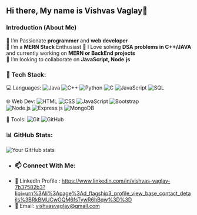 ## Hi there, My name is Vishvas Vaglay👋

<!--
**Vishvas0419/Vishvas0419** is a ✨ _special_ ✨ repository because its `README.md` (this file) appears on your GitHub profile.

Here are some ideas to get you started:

- 🔭 I’m currently working on ...
- 🌱 I’m currently learning ...
- 👯 I’m looking to collaborate on ...
- 🤔 I’m looking for help with ...
- 💬 Ask me about ...
- 📫 How to reach me: ...
- 😄 Pronouns: ...
- ⚡ Fun fact: ...
-->  

### Introduction (About Me)
🔹 I’m Passionate **programmer** and **web developer**  
🔹 I’m a **MERN Stack** Enthusiast
🔹 I Love solving **DSA problems in C++/JAVA** and currently working on **MERN or BackEnd projects**  
🔹 I’m looking to collaborate on **JavaScript, Node.js**

### 🚀 Tech Stack:
💻 Languages: 
![Java](https://img.shields.io/badge/Java-%23ED8B00.svg?style=for-the-badge&logo=openjdk&logoColor=white)
![C++](https://img.shields.io/badge/C++-blue?style=flat&logo=c%2B%2B)
![Python](https://img.shields.io/badge/Python-3670A0?style=for-the-badge&logo=python&logoColor=ffdd54)
![C](https://img.shields.io/badge/C-00599C?style=for-the-badge&logo=c&logoColor=white)
![JavaScript](https://img.shields.io/badge/JavaScript-yellow?style=flat&logo=javascript)
![SQL](https://img.shields.io/badge/SQL-blue?style=flat&logo=sqlite)
  
🌐 Web Dev: ![HTML](https://img.shields.io/badge/HTML5-orange?style=flat&logo=html5)
![CSS](https://img.shields.io/badge/CSS3-blue?style=flat&logo=css3) 
![JavaScript](https://img.shields.io/badge/JavaScript-yellow?style=flat&logo=javascript)
![Bootstrap](https://img.shields.io/badge/Bootstrap-purple?style=flat&logo=bootstrap)  
![Node.js](https://img.shields.io/badge/Node.js-43853D?style=for-the-badge&logo=node.js&logoColor=white)
![Express.js](https://img.shields.io/badge/Express.js-%23404d59.svg?style=for-the-badge&logo=express&logoColor=%2361DAFB)
![MongoDB](https://img.shields.io/badge/MongoDB-%234ea94b.svg?style=for-the-badge&logo=mongodb&logoColor=white)


🔧 Tools: ![Git](https://img.shields.io/badge/Git-red?style=flat&logo=git) ![GitHub](https://img.shields.io/badge/GitHub-black?style=flat&logo=github)  

### 📊 GitHub Stats:
<!--![GitHub Streak](https://github-readme-streak-stats.herokuapp.com/?user=Vishvas0419&theme=dark&hide_border=true)-->
![Your GitHub stats](https://github-readme-stats.vercel.app/api?username=Vishvas0419&show_icons=true&theme=dark)

<!--### 🔥 Featured Projects:
- 🛒 [CU Campus](https://github.com/your-username/cu-campus) - A university website with event details, food ordering, complaints, and hostel management.
- ☕ [Barista Coffee Menu](https://github.com/your-username/coffee-menu) - A web-based menu with a bill generator using JavaScript and Bootstrap.
- 🏠 [IoT Smart Home](https://github.com/your-username/smart-home) - A home automation system using Arduino and IoT sensors. -->

- ### 📫 Connect With Me:
- 👔 LinkedIn Profile : https://www.linkedin.com/in/vishvas-vaglay-7b37582b3?lipi=urn%3Ali%3Apage%3Ad_flagship3_profile_view_base_contact_details%3BRkBMUCwOQM6fsTywR6hBqw%3D%3D
- 📧 Email: vishvasvaglay@gmail.com




